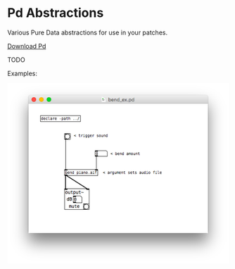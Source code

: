 # Pd Abstractions

Various Pure Data abstractions for use in your patches.

[Download Pd](http://msp.ucsd.edu/software.html)

TODO

Examples:

![alt text](https://github.com/jeremymuller/Pd-abstractions/blob/master/png/bend_ex.png)
